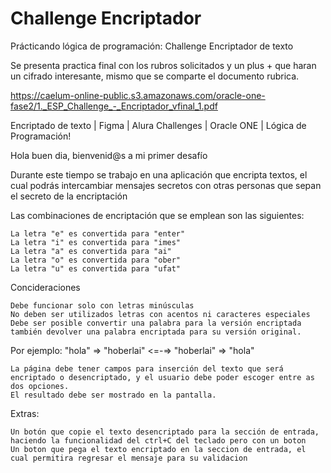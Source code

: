 # Challenge Encriptador
Prácticando lógica de programación: Challenge Encriptador de texto

Se presenta practica final con los rubros solicitados y un plus + que haran un cifrado interesante, mismo que se comparte el documento rubrica.

https://caelum-online-public.s3.amazonaws.com/oracle-one-fase2/1._ESP_Challenge_-_Encriptador_vfinal_1.pdf

Encriptado de texto | Figma | Alura Challenges | Oracle ONE | Lógica de Programación!

Hola buen dia, bienvenid@s a mi primer desafío

Durante este tiempo se trabajo en una aplicación que encripta textos, el cual podrás intercambiar mensajes secretos con otras personas que sepan el secreto de la encriptación

Las combinaciones de encriptación que se emplean son las siguientes:

    La letra "e" es convertida para "enter"
    La letra "i" es convertida para "imes"
    La letra "a" es convertida para "ai"
    La letra "o" es convertida para "ober"
    La letra "u" es convertida para "ufat"

Concideraciones

    Debe funcionar solo con letras minúsculas
    No deben ser utilizados letras con acentos ni caracteres especiales
    Debe ser posible convertir una palabra para la versión encriptada también devolver una palabra encriptada para su versión original.

Por ejemplo:
"hola" => "hoberlai" <=-=> "hoberlai" => "hola"

    La página debe tener campos para inserción del texto que será encriptado o desencriptado, y el usuario debe poder escoger entre as dos opciones.
    El resultado debe ser mostrado en la pantalla.

Extras:

    Un botón que copie el texto desencriptado para la sección de entrada, haciendo la funcionalidad del ctrl+C del teclado pero con un boton
    Un boton que pega el texto encriptado en la seccion de entrada, el cual permitira regresar el mensaje para su validacion
